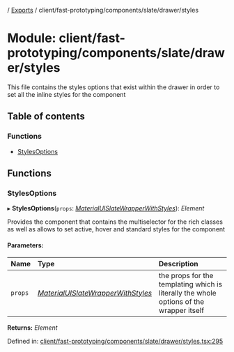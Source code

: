 [](../README.md) / [Exports](../modules.md) / client/fast-prototyping/components/slate/drawer/styles

# Module: client/fast-prototyping/components/slate/drawer/styles

This file contains the styles options that exist within the drawer in order
to set all the inline styles for the component

## Table of contents

### Functions

- [StylesOptions](client_fast_prototyping_components_slate_drawer_styles.md#stylesoptions)

## Functions

### StylesOptions

▸ **StylesOptions**(`props`: [*MaterialUISlateWrapperWithStyles*](../interfaces/client_fast_prototyping_components_slate_wrapper.materialuislatewrapperwithstyles.md)): *Element*

Provides the component that contains the multiselector for the rich classes
as well as allows to set active, hover and standard styles for the component

#### Parameters:

Name | Type | Description |
:------ | :------ | :------ |
`props` | [*MaterialUISlateWrapperWithStyles*](../interfaces/client_fast_prototyping_components_slate_wrapper.materialuislatewrapperwithstyles.md) | the props for the templating which is literally the whole options of the wrapper itself    |

**Returns:** *Element*

Defined in: [client/fast-prototyping/components/slate/drawer/styles.tsx:295](https://github.com/onzag/itemize/blob/5fcde7cf/client/fast-prototyping/components/slate/drawer/styles.tsx#L295)
